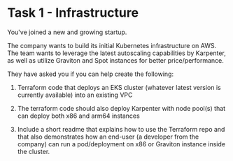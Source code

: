 # Task 1 - Infrastructure

You've joined a new and growing startup.

The company wants to build its initial Kubernetes infrastructure on AWS. The team wants to leverage the latest autoscaling capabilities by Karpenter, as well as utilize Graviton and Spot instances for better price/performance.

They have asked you if you can help create the following:

1. Terraform code that deploys an EKS cluster (whatever latest version is currently available) into an existing VPC
    
2. The terraform code should also deploy Karpenter with node pool(s) that can deploy both x86 and arm64 instances
    
3. Include a short readme that explains how to use the Terraform repo and that also demonstrates how an end-user (a developer from the company) can run a pod/deployment on x86 or Graviton instance inside the cluster.
